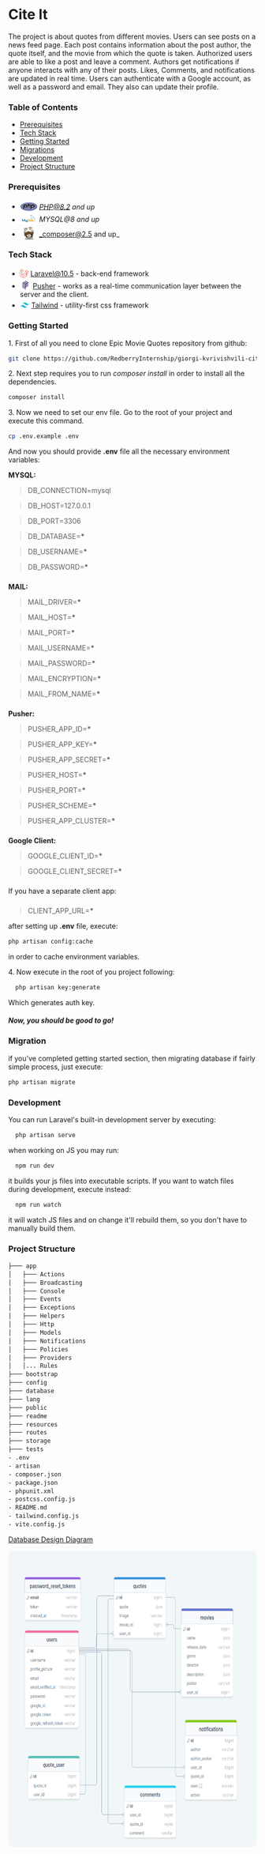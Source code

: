 # Cite It

The project is about quotes from different movies. Users can see posts on a news feed page. Each post contains information about the post author, the quote itself, and the movie from which the quote is taken. Authorized users are able to like a post and leave a comment. Authors get notifications if anyone interacts with any of their posts. Likes, Comments, and notifications are updated in real time. Users can authenticate with a Google account, as well as a password and email. They also can update their profile.

### Table of Contents

-   [Prerequisites](#prerequisites)
-   [Tech Stack](#tech-stack)
-   [Getting Started](#getting-started)
-   [Migrations](#migration)
-   [Development](#development)
-   [Project Structure](#project-structure)

### Prerequisites

-   <img src="readme/assets/php.svg" width="35" style="position: relative; top: 4px" /> *PHP@8.2 and up*
-   <img src="readme/assets/mysql.png" width="35" style="position: relative; top: 4px" /> _MYSQL@8 and up_
-   <img src="readme/assets/composer.png" width="35" style="position: relative; top: 6px" /> _composer@2.5 and up\_

### Tech Stack

-   <img src="readme/assets/laravel.png" height="18" style="position: relative; top: 4px" /> [Laravel@10.5](https://laravel.com/docs/6.x) - back-end framework
-   <img src="readme/assets/pusher.png" height="22" style="position: relative; top: 4px" /> [Pusher](https://tailwindcss.com/) - works as a real-time communication layer between the server and the client.
-   <img src="readme/assets/Tailwind_CSS_Logo.svg.png" height="19" style="position: relative; top: 4px" /> [Tailwind](https://pusher.com/) - utility-first css framework

### Getting Started

1\. First of all you need to clone Epic Movie Quotes repository from github:

```sh
git clone https://github.com/RedberryInternship/giorgi-kvrivishvili-cite-it-back
```

2\. Next step requires you to run _composer install_ in order to install all the dependencies.

```sh
composer install
```

3\. Now we need to set our env file. Go to the root of your project and execute this command.

```sh
cp .env.example .env
```

And now you should provide **.env** file all the necessary environment variables:

**MYSQL:**

> DB_CONNECTION=mysql

> DB_HOST=127.0.0.1

> DB_PORT=3306

> DB_DATABASE=**\***

> DB_USERNAME=**\***

> DB_PASSWORD=**\***

###

**MAIL:**

> MAIL_DRIVER=**\***

> MAIL_HOST=**\***

> MAIL_PORT=**\***

> MAIL_USERNAME=**\***

> MAIL_PASSWORD=**\***

> MAIL_ENCRYPTION=**\***

> MAIL_FROM_NAME=**\***

###

**Pusher:**

> PUSHER_APP_ID=**\***

> PUSHER_APP_KEY=**\***

> PUSHER_APP_SECRET=**\***

> PUSHER_HOST=**\***

> PUSHER_PORT=**\***

> PUSHER_SCHEME=**\***

> PUSHER_APP_CLUSTER=**\***

###

**Google Client:**

> GOOGLE_CLIENT_ID=**\***

> GOOGLE_CLIENT_SECRET=**\***

###

If you have a separate client app:

###

> CLIENT_APP_URL=**\***

after setting up **.env** file, execute:

```sh
php artisan config:cache
```

in order to cache environment variables.

4\. Now execute in the root of you project following:

```sh
  php artisan key:generate
```

Which generates auth key.

##### Now, you should be good to go!

### Migration

if you've completed getting started section, then migrating database if fairly simple process, just execute:

```sh
php artisan migrate
```

### Development

You can run Laravel's built-in development server by executing:

```sh
  php artisan serve
```

when working on JS you may run:

```sh
  npm run dev
```

it builds your js files into executable scripts.
If you want to watch files during development, execute instead:

```sh
  npm run watch
```

it will watch JS files and on change it'll rebuild them, so you don't have to manually build them.

### Project Structure

```bash
├─── app
│   ├─── Actions
│   ├─── Broadcasting
│   ├─── Console
│   ├─── Events
│   ├─── Exceptions
│   ├─── Helpers
│   ├─── Http
│   ├─── Models
│   ├─── Notifications
│   ├─── Policies
│   ├─── Providers
│   │... Rules
├─── bootstrap
├─── config
├─── database
├─── lang
├─── public
├─── readme
├─── resources
├─── routes
├─── storage
├─── tests
- .env
- artisan
- composer.json
- package.json
- phpunit.xml
- postcss.config.js
- README.md
- tailwind.config.js
- vite.config.js

```

[Database Design Diagram](https://drawsql.app/teams/georges-team-6/diagrams/movie-quotes-epic)

<img src="readme/assets/drawsql.png" style="width:100%; height:600px; border-radius:10px" >
